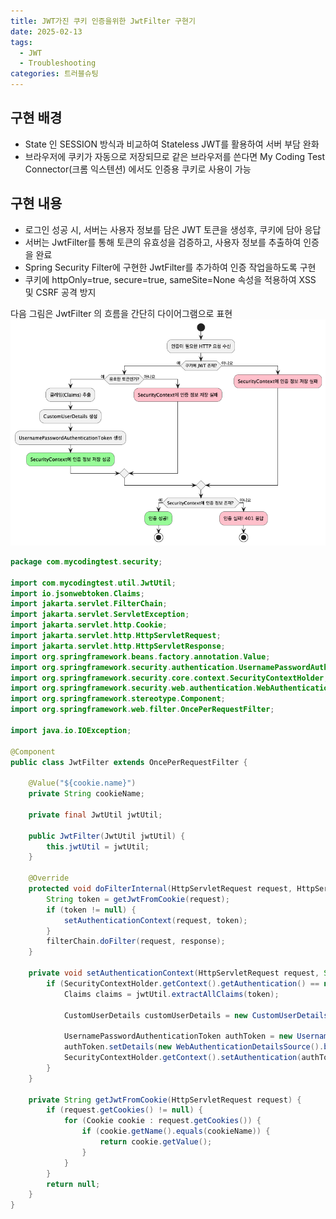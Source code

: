 ```yaml
---
title: JWT가진 쿠키 인증을위한 JwtFilter 구현기
date: 2025-02-13
tags:
  - JWT
  - Troubleshooting
categories: 트러블슈팅
---
```


## 구현 배경

- State 인 SESSION 방식과 비교하여 Stateless JWT를 활용하여 서버 부담 완화
- 브라우저에 쿠키가 자동으로 저장되므로 같은 브라우저를 쓴다면 My Coding Test Connector(크롬 익스텐션) 에서도 인증용 쿠키로 사용이 가능

## 구현 내용

- 로그인 성공 시, 서버는 사용자 정보를 담은 JWT 토큰을 생성후, 쿠키에 담아 응답
- 서버는 JwtFilter를 통해 토큰의 유효성을 검증하고, 사용자 정보를 추출하여 인증을 완료
- Spring Security Filter에 구현한 JwtFilter를 추가하여 인증 작업을하도록 구현
- 쿠키에 httpOnly=true, secure=true, sameSite=None 속성을 적용하여 XSS 및 CSRF 공격 방지

다음 그림은 JwtFilter 의 흐름을 간단히 다이어그램으로 표현
![](Pasted%20image%2020250213192721.png)

```java JwtFilter.java 
package com.mycodingtest.security;

import com.mycodingtest.util.JwtUtil;
import io.jsonwebtoken.Claims;
import jakarta.servlet.FilterChain;
import jakarta.servlet.ServletException;
import jakarta.servlet.http.Cookie;
import jakarta.servlet.http.HttpServletRequest;
import jakarta.servlet.http.HttpServletResponse;
import org.springframework.beans.factory.annotation.Value;
import org.springframework.security.authentication.UsernamePasswordAuthenticationToken;
import org.springframework.security.core.context.SecurityContextHolder;
import org.springframework.security.web.authentication.WebAuthenticationDetailsSource;
import org.springframework.stereotype.Component;
import org.springframework.web.filter.OncePerRequestFilter;

import java.io.IOException;

@Component
public class JwtFilter extends OncePerRequestFilter {

    @Value("${cookie.name}")
    private String cookieName;

    private final JwtUtil jwtUtil;

    public JwtFilter(JwtUtil jwtUtil) {
        this.jwtUtil = jwtUtil;
    }

    @Override
    protected void doFilterInternal(HttpServletRequest request, HttpServletResponse response, FilterChain filterChain) throws ServletException, IOException {
        String token = getJwtFromCookie(request);
        if (token != null) {
            setAuthenticationContext(request, token);
        }
        filterChain.doFilter(request, response);
    }

    private void setAuthenticationContext(HttpServletRequest request, String token) {
        if (SecurityContextHolder.getContext().getAuthentication() == null) {
            Claims claims = jwtUtil.extractAllClaims(token);

            CustomUserDetails customUserDetails = new CustomUserDetails(claims.get("userId", Long.class), claims.get("picture", String.class), claims.get("name", String.class));

            UsernamePasswordAuthenticationToken authToken = new UsernamePasswordAuthenticationToken(customUserDetails, null, null);
            authToken.setDetails(new WebAuthenticationDetailsSource().buildDetails(request));
            SecurityContextHolder.getContext().setAuthentication(authToken);
        }
    }

    private String getJwtFromCookie(HttpServletRequest request) {
        if (request.getCookies() != null) {
            for (Cookie cookie : request.getCookies()) {
                if (cookie.getName().equals(cookieName)) {
                    return cookie.getValue();
                }
            }
        }
        return null;
    }
}
```